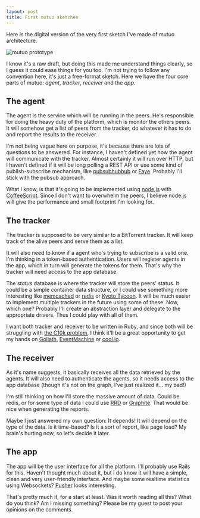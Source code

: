 ```yaml
---
layout: post
title: First mutuo sketches
---
```


Here is the digital version of the very first sketch I've made of mutuo architecture.

![mutuo prototype](http://www.lucidchart.com/publicSegments/view/4dcbf144-143c-4c11-ab26-08950a56d291/image.png)

I know it's a raw draft, but doing this made me understand things clearly, so I guess it could ease things for you too. I'm not trying to follow any convention here, it's just a free-format sketch. Here we have the four core parts of mutuo: _agent_, _tracker_, _receiver_ and the _app_.

## The agent

The agent is the service which will be running in the peers. He's responsible for doing the heavy duty of the platform, which is monitor the others peers. It will somehow get a list of peers from the tracker, do whatever it has to do and report the results to the receiver.

I'm not being vague here on purpose, it's because there are lots of questions to be answered. For instance, I haven't defined yet how the agent will communicate with the tracker. Almost certainly it will run over HTTP, but I haven't defined if it will be long polling a REST API or use some kind of publish-subscribe mechanism, like [pubsubhubbub](http://code.google.com/p/pubsubhubbub/) or [Faye](http://faye.jcoglan.com/). Probably I'll stick with the pubsub approach.

What I know, is that it's going to be implemented using [node.js](http://nodejs.org/) with [CoffeeScript](http://jashkenas.github.com/coffee-script/). Since I don't want to overwhelm the peers, I believe node.js will give the performance and small footprint I'm looking for.

## The tracker

The tracker is supposed to be very similar to a BitTorrent tracker. It will keep track of the alive peers and serve them as a list.

It will also need to know if a agent who's trying to subscribe is a valid one. I'm thinking in a token-based authentication. Users will register agents in the app, which in turn will generate the tokens for them. That's why the tracker will need access to the app database.

The _status_ database is where the tracker will store the peers' status. It could be a simple container data structure, or I could use something more interesting like [memcached](http://memcached.org/) or [redis](http://redis.io/) or [Kyoto Tycoon](http://fallabs.com/kyototycoon/). It will be much easier to implement multiple trackers in the future using some of these. Now, which one? Probably I'll create an abstraction layer and delegate to the appropriate drivers. Thus I could play with all of them.

I want both tracker and receiver to be written in Ruby, and since both will be struggling with [the C10k problem](http://www.kegel.com/c10k.html), I think it'll be a great opportunity to get  my hands on [Goliath](http://postrank-labs.github.com/goliath/), [EventMachine](https://github.com/eventmachine/eventmachine) or [cool.io](http://coolio.github.com/).

## The receiver

As it's name suggests, it basically receives all the data retrieved by the agents. It will also need to authenticate the agents, so it needs access to the app database (though it's not on the graph, I've just realized it... my bad!)

I'm still thinking on how I'll store the massive amount of data. Could be redis, or for some type of data I could use [RRD](http://en.wikipedia.org/wiki/RRDtool) or [Graphite](http://graphite.wikidot.com/). That would be nice when generating the reports.

Maybe I just answered my own question: It depends! It will depend on the type of the data. Is it time-based? Is it a sort of report, like page load? My brain's hurting now, so let's decide it later.

## The app

The app will be the user interface for all the platform. I'll probably use Rails for this. Haven't thought much about it, but I do know it will have a simple, clean and very user-friendly interface. And maybe some realtime statistics using Websockets? [Pusher](http://pusher.com/) looks interesting.

That's pretty much it, for a start at least. Was it worth reading all this? What do you think? Am I missing something? Please be my guest to post your opinions on the comments.